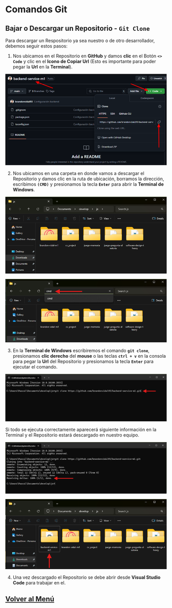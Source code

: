 # Comandos Git

## Bajar o Descargar un Repositorio - `Git Clone`

Para descargar un Respositorio ya sea nuestro o de otro desarrollador, debemos seguir estos pasos:

1. Nos ubicamos en el Repositorio en **GitHub** y damos **clic** en el Botón **`<> Code`** y clic en el **Icono de Copiar Url** (Esto es importante para poder pegar la **Url** en la **Terminal**).

![](../../img/3/image-20.png)

2. Nos ubicamos en una carpeta en donde vamos a descargar el Repositorio y damos clic en la ruta de ubicación, borramos la dirección, escribimos **`(CMD)`** y presionamos la tecla **`Enter`** para abrir la **Terminal de Windows**.

![](../../img/3/image-21.png)

![](../../img/3/image-22.png)

3. En la **Terminal de Windows** escribiremos el comando **`git clone`**, presionamos **clic derecho** del **mouse** o las teclas **`ctrl + v`** en la consola para pegar la **Url** del Repositorio y presionamos la tecla **`Enter`** para ejecutar el comando.

![](../../img/3/image-23.png)

Si todo se ejecuta correctamente aparecerá siguiente información en la Terminal y el Repositorio estará descargado en nuestro equipo.

![](../../img/3/image-24.png)

![](../../img/3/image-25.png)

4. Una vez descargado el Repositorio se debe abrir desde **Visual Studio Code** para trabajar en el.

## [Volver al Menú](../../README.md)